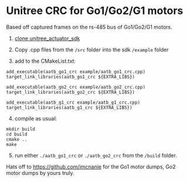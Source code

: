 # Unitree CRC for Go1/Go2/G1 motors

Based off captured frames on the rs-485 bus of Go1/Go2/G1 motors.

1. [clone unitree_actuator_sdk ](https://github.com/unitreerobotics/unitree_actuator_sdk.git)

2. Copy .cpp files from the `/src` folder into the sdk `/example` folder

3. add to the CMakeList.txt:

```
add_executable(aatb_go1_crc example/aatb_go1_crc.cpp)
target_link_libraries(aatb_go1_crc ${EXTRA_LIBS})

add_executable(aatb_go2_crc example/aatb_go2_crc.cpp)
target_link_libraries(aatb_go2_crc ${EXTRA_LIBS})

add_executable(aatb_g1_crc example/aatb_g1_crc.cpp)
target_link_libraries(aatb_g1_crc ${EXTRA_LIBS})
```

4. compile as usual:

```
mkdir build
cd build
cmake ..
make
```

5. run either `./aatb_go1_crc` or `./aatb_go2_crc` from the `/build` folder.

Hats off to https://github.com/imcnanie for the Go1 motor dumps, Go2 motor dumps by yours truly.

